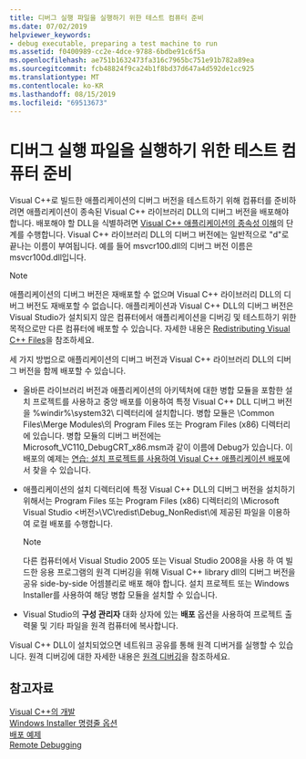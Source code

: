 ```yaml
---
title: 디버그 실행 파일을 실행하기 위한 테스트 컴퓨터 준비
ms.date: 07/02/2019
helpviewer_keywords:
- debug executable, preparing a test machine to run
ms.assetid: f0400989-cc2e-4dce-9788-6bdbe91c6f5a
ms.openlocfilehash: ae751b1632473fa316c7965bc751e91b782a89ea
ms.sourcegitcommit: fcb48824f9ca24b1f8bd37d647a4d592de1cc925
ms.translationtype: MT
ms.contentlocale: ko-KR
ms.lasthandoff: 08/15/2019
ms.locfileid: "69513673"
---
```

# <a name="preparing-a-test-machine-to-run-a-debug-executable"></a>디버그 실행 파일을 실행하기 위한 테스트 컴퓨터 준비

Visual C++로 빌드한 애플리케이션의 디버그 버전을 테스트하기 위해 컴퓨터를 준비하려면 애플리케이션이 종속된 Visual C++ 라이브러리 DLL의 디버그 버전을 배포해야 합니다. 배포해야 할 DLL을 식별하려면 [Visual C++ 애플리케이션의 종속성 이해](understanding-the-dependencies-of-a-visual-cpp-application.md)의 단계를 수행합니다. Visual C++ 라이브러리 DLL의 디버그 버전에는 일반적으로 "d"로 끝나는 이름이 부여됩니다. 예를 들어 msvcr100.dll의 디버그 버전 이름은 msvcr100d.dll입니다.

> [!NOTE]
>  애플리케이션의 디버그 버전은 재배포할 수 없으며 Visual C++ 라이브러리 DLL의 디버그 버전도 재배포할 수 없습니다. 애플리케이션과 Visual C++ DLL의 디버그 버전은 Visual Studio가 설치되지 않은 컴퓨터에서 애플리케이션을 디버깅 및 테스트하기 위한 목적으로만 다른 컴퓨터에 배포할 수 있습니다. 자세한 내용은 [Redistributing Visual C++ Files](redistributing-visual-cpp-files.md)을 참조하세요.

세 가지 방법으로 애플리케이션의 디버그 버전과 Visual C++ 라이브러리 DLL의 디버그 버전을 함께 배포할 수 있습니다.

- 올바른 라이브러리 버전과 애플리케이션의 아키텍처에 대한 병합 모듈을 포함한 설치 프로젝트를 사용하고 중앙 배포를 이용하여 특정 Visual C++ DLL 디버그 버전을 %windir%\system32\ 디렉터리에 설치합니다. 병합 모듈은 \Common Files\Merge Modules\\의 Program Files 또는 Program Files (x86) 디렉터리에 있습니다. 병합 모듈의 디버그 버전에는 Microsoft_VC110_DebugCRT_x86.msm과 같이 이름에 Debug가 있습니다. 이 배포의 예제는 [연습: 설치 프로젝트를 사용하여 Visual C++ 애플리케이션 배포](walkthrough-deploying-a-visual-cpp-application-by-using-a-setup-project.md)에서 찾을 수 있습니다.

- 애플리케이션의 설치 디렉터리에 특정 Visual C++ DLL의 디버그 버전을 설치하기 위해서는 Program Files 또는 Program Files (x86) 디렉터리의 \Microsoft Visual Studio \<버전&gt;\VC\redist\Debug_NonRedist\\에 제공된 파일을 이용하여 로컬 배포를 수행합니다.

    > [!NOTE]
    >  다른 컴퓨터에서 Visual Studio 2005 또는 Visual Studio 2008을 사용 하 여 빌드한 응용 프로그램의 원격 디버깅을 위해 Visual C++ library dll의 디버그 버전을 공유 side-by-side 어셈블리로 배포 해야 합니다. 설치 프로젝트 또는 Windows Installer를 사용하여 해당 병합 모듈을 설치할 수 있습니다.

- Visual Studio의 **구성 관리자** 대화 상자에 있는 **배포** 옵션을 사용하여 프로젝트 출력물 및 기타 파일을 원격 컴퓨터에 복사합니다.

Visual C++ DLL이 설치되었으면 네트워크 공유를 통해 원격 디버거를 실행할 수 있습니다. 원격 디버깅에 대한 자세한 내용은 [원격 디버깅](/visualstudio/debugger/remote-debugging)을 참조하세요.

## <a name="see-also"></a>참고자료

[Visual C++의 개발](deployment-in-visual-cpp.md)<br>
[Windows Installer 명령줄 옵션](/windows/win32/Msi/command-line-options)<br>
[배포 예제](deployment-examples.md)<br>
[Remote Debugging](/visualstudio/debugger/remote-debugging)
